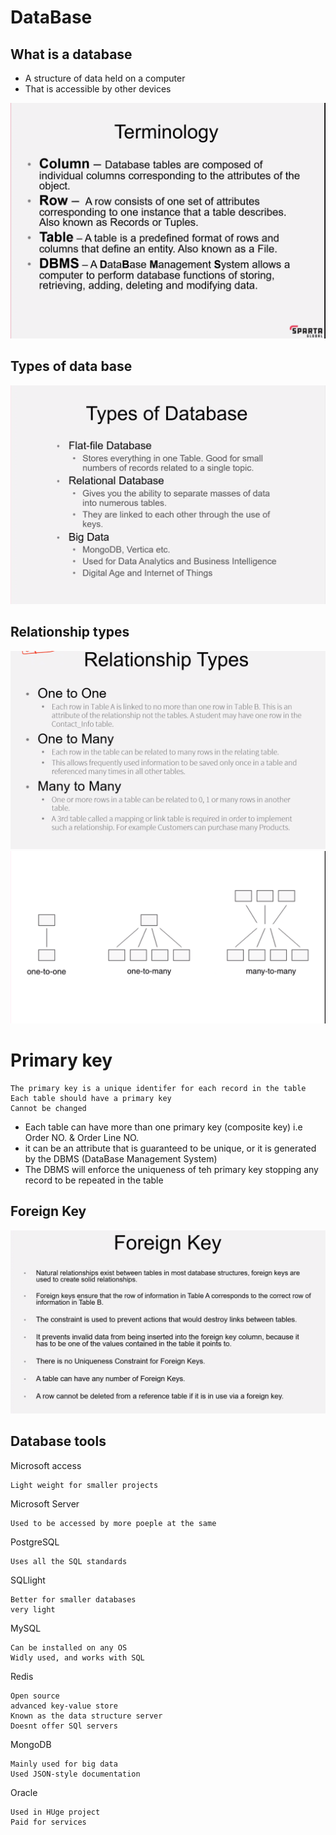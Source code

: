 # DataBase

## What is a database
- A structure of data held on a computer
 - That is accessible by other devices

![img_14.png](img_14.png)

## Types of data base

![img_15.png](img_15.png)

## Relationship types

![img_16.png](img_16.png)
![img_17.png](img_17.png)

# Primary key

    The primary key is a unique identifer for each record in the table
    Each table should have a primary key
    Cannot be changed
    
- Each table can have more than one primary key (composite key) i.e Order NO. & Order Line NO.
- it can be an attribute that is guaranteed to be unique, or it is generated by the DBMS (DataBase Management System)
- The DBMS will enforce the uniqueness of teh primary key stopping any record to be repeated in the table

## Foreign Key

![img_18.png](img_18.png)

## Database tools
Microsoft access 
    
    Light weight for smaller projects
Microsoft Server 

    Used to be accessed by more poeple at the same 

PostgreSQL

    Uses all the SQL standards

SQLlight 
    
    Better for smaller databases
    very light

MySQL
    
    Can be installed on any OS
    Widly used, and works with SQL

Redis 

    Open source
    advanced key-value store
    Known as the data structure server
    Doesnt offer SQl servers

MongoDB

    Mainly used for big data
    Used JSON-style documentation

Oracle

    Used in HUge project
    Paid for services 